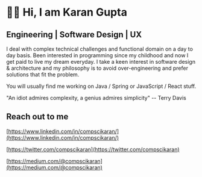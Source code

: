 # 👦🏻 Hi, I am Karan Gupta

## Engineering | Software Design | UX

I deal with complex technical challenges and functional domain on a day to day basis. Been interested in programming since my childhood and now I get paid to live my dream everyday. I take a keen interest in software design & architecture and my philosophy is to avoid over-engineering and prefer solutions that fit the problem.

You will usually find me working on Java / Spring or JavaScript / React stuff.

"An idiot admires complexity, a genius admires simplicity"
-- Terry Davis

## Reach out to me

[https://www.linkedin.com/in/compscikaran/](https://www.linkedin.com/in/compscikaran/)

[https://twitter.com/compscikaran](https://twitter.com/compscikaran)

[https://medium.com/@compscikaran](https://medium.com/@compscikaran)

<!---
compscikaran/compscikaran is a ✨ special ✨ repository because its `README.md` (this file) appears on your GitHub profile.
You can click the Preview link to take a look at your changes.
--->
